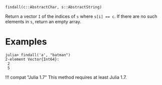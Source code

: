 ```
findall(c::AbstractChar, s::AbstractString)
```

Return a vector `I` of the indices of `s` where `s[i] == c`. If there are no such elements in `s`, return an empty array.

# Examples

```jldoctest
julia> findall('a', "batman")
2-element Vector{Int64}:
 2
 5
```

!!! compat "Julia 1.7"
    This method requires at least Julia 1.7.

